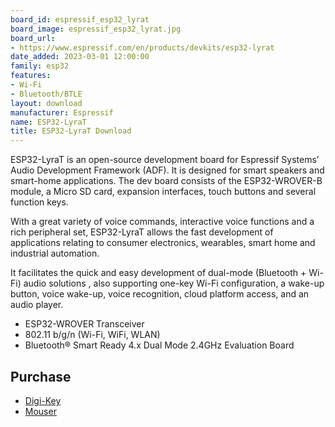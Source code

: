 ```yaml
---
board_id: espressif_esp32_lyrat
board_image: espressif_esp32_lyrat.jpg
board_url:
- https://www.espressif.com/en/products/devkits/esp32-lyrat
date_added: 2023-03-01 12:00:00
family: esp32
features:
- Wi-Fi
- Bluetooth/BTLE
layout: download
manufacturer: Espressif
name: ESP32-LyraT
title: ESP32-LyraT Download
---
```


ESP32-LyraT is an open-source development board for Espressif Systems’ Audio Development Framework (ADF). It is designed for smart speakers and smart-home applications.  The dev board consists  of the ESP32-WROVER-B module, a Micro SD card, expansion interfaces, touch buttons and several function keys.

With a great variety of voice commands, interactive voice functions and a rich peripheral set, ESP32-LyraT allows the fast development of applications relating to consumer electronics, wearables, smart home and industrial automation.

It facilitates the quick and easy development of dual-mode (Bluetooth + Wi-Fi) audio solutions , also supporting  one-key  Wi-Fi configuration, a wake-up button, voice wake-up, voice recognition, cloud platform access, and an audio player.

- ESP32-WROVER Transceiver
- 802.11 b/g/n (Wi-Fi, WiFi, WLAN)
- Bluetooth® Smart Ready 4.x Dual Mode 2.4GHz Evaluation Board

## Purchase

* [Digi-Key](https://www.digikey.com/en/products/detail/espressif-systems/ESP32-LYRAT/9381704)
* [Mouser](https://www.mouser.com/ProductDetail/Espressif-Systems/ESP32-LyraT?qs=MLItCLRbWsxPzPCja546ZA%3D%3D)
